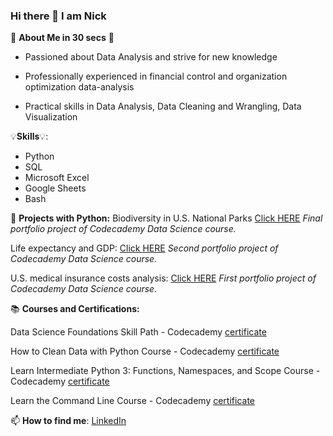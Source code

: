 ### Hi there 👋 I am Nick



👀 **About Me in 30 secs** 👀

 - Passioned about Data Analysis and strive for new knowledge

 - Professionally experienced in financial control and organization optimization data-analysis

 - Practical skills in Data Analysis, Data Cleaning and Wrangling, Data Visualization
 
 
 
💡**Skills**💡:

 - Python
 - SQL
 - Microsoft Excel
 - Google Sheets
 - Bash
 
 
 
🐍 **Projects with Python:**
Biodiversity in U.S. National Parks [Click HERE](https://github.com/nefedovnd/Biodiversity_in_US_national_parks)
*Final portfolio project of Codecademy Data Science course.*

Life expectancy and GDP: [Click HERE](https://github.com/nefedovnd/Life_expectancy_and_GDP)
*Second portfolio project of Codecademy Data Science course.*

U.S. medical insurance costs analysis: [Click HERE](https://github.com/nefedovnd/US_medical_insurance_costs)
*First portfolio project of Codecademy Data Science course.* 



📚 **Courses and Certifications:**

Data Science Foundations Skill Path - Codecademy
[certificate](https://www.codecademy.com/profiles/nefedovn/certificates/738a7262ff2b4a49b062c25482dc2549)

How to Clean Data with Python Course - Codecademy
[certificate](https://www.codecademy.com/profiles/nefedovn/certificates/e773a003314c1be60da8388a90a77e78)

Learn Intermediate Python 3: Functions, Namespaces, and Scope Course - Codecademy
[certificate](https://www.codecademy.com/profiles/nefedovn/certificates/15702a4b792847e1a90f59e2ecac7a97)

Learn the Command Line Course - Codecademy
[certificate](https://www.codecademy.com/profiles/nefedovn/certificates/c87ba0541f8be78bc2f4ba1128233f6f)



📫 **How to find me**: 
[LinkedIn](https://www.linkedin.com/in/nikita-nefedov/)
